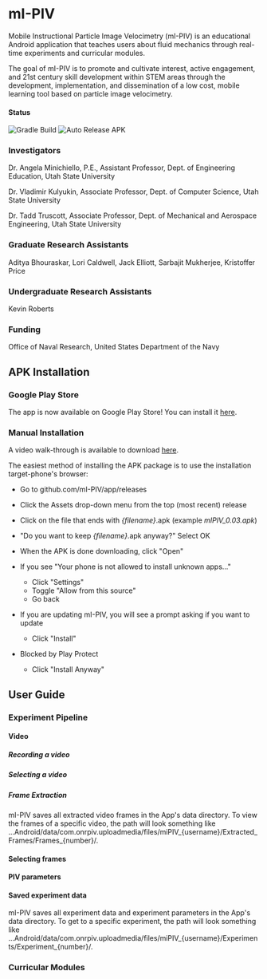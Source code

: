 # mI-PIV
Mobile Instructional Particle Image Velocimetry (mI-PIV) is an educational Android application
that teaches users about fluid mechanics through real-time experiments and curricular modules.

The goal of mI-PIV is to promote and cultivate interest, active engagement, and 21st century
skill development within STEM areas through the development, implementation, and dissemination of
a low cost, mobile learning tool based on particle image velocimetry.

#### Status
![Gradle Build](https://github.com/mI-PIV/app/workflows/Gradle%20Build/badge.svg)
![Auto Release APK](https://github.com/mI-PIV/app/workflows/Auto%20Release%20APK/badge.svg?branch=main&event=schedule)

### Investigators
Dr. Angela Minichiello, P.E., Assistant Professor, Dept. of Engineering Education, Utah State University

Dr. Vladimir Kulyukin, Associate Professor, Dept. of Computer Science, Utah State University

Dr. Tadd Truscott, Associate Professor, Dept. of Mechanical and Aerospace Engineering, Utah State University

### Graduate Research Assistants
Aditya Bhouraskar, Lori Caldwell, Jack Elliott, Sarbajit Mukherjee, Kristoffer Price

### Undergraduate Research Assistants
Kevin Roberts

### Funding
Office of Naval Research, United States Department of the Navy

## APK Installation
### Google Play Store
The app is now available on Google Play Store! You can install it [here](https://play.google.com/store/apps/details?id=com.onrpiv.uploadmedia).

### Manual Installation
A video walk-through is available to download [here](https://github.com/mI-PIV/app/raw/main/resources/installGithubAPK.mp4).

The easiest method of installing the APK package is to use the installation target-phone's browser:

- Go to github.com/mI-PIV/app/releases
- Click the Assets drop-down menu from the top (most recent) release
- Click on the file that ends with *{filename}*.apk (example *mIPIV_0.03.apk*)
- "Do you want to keep *{filename}*.apk anyway?" Select OK
- When the APK is done downloading, click "Open"
- If you see "Your phone is not allowed to install unknown apps..."
  
    - Click "Settings"
    - Toggle "Allow from this source"
    - Go back

- If you are updating mI-PIV, you will see a prompt asking if you want to update

    - Click "Install"
    
- Blocked by Play Protect
    
    - Click "Install Anyway"

## User Guide
### Experiment Pipeline
#### Video
##### Recording a video
##### Selecting a video
##### Frame Extraction
mI-PIV saves all extracted video frames in the App's data directory.
To view the frames of a specific video, the path will look something like ...Android/data/com.onrpiv.uploadmedia/files/miPIV_{username}/Extracted_Frames/Frames_{number}/.
#### Selecting frames
#### PIV parameters
#### Saved experiment data
mI-PIV saves all experiment data and experiment parameters in the App's data directory. 
To get to a specific experiment, the path will look something like ...Android/data/com.onrpiv.uploadmedia/files/miPIV_{username}/Experiments/Experiment_{number}/.
### Curricular Modules
